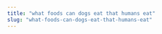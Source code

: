 ```yaml
---
title: "what foods can dogs eat that humans eat"
slug: "what-foods-can-dogs-eat-that-humans-eat"
---
```


